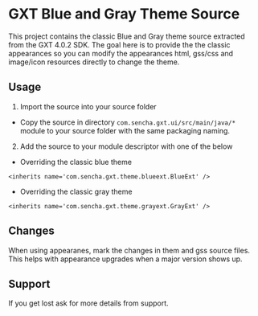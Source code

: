 # GXT Blue and Gray Theme Source
This project contains the classic Blue and Gray theme source extracted from the GXT 4.0.2 SDK. 
The goal here is to provide the the classic appearances so you can modify the appearances html, gss/css and image/icon resources directly to change the theme. 

## Usage

1. Import the source into your source folder
 - Copy the source in directory `com.sencha.gxt.ui/src/main/java/*` module to your source folder with the same packaging naming. 
 
2. Add the source to your module descriptor with one of the below 

* Overriding the classic blue theme
```
<inherits name='com.sencha.gxt.theme.blueext.BlueExt' />
```


* Overriding the classic gray theme
```
<inherits name='com.sencha.gxt.theme.grayext.GrayExt' />
```

## Changes
When using appearanes, mark the changes in them and gss source files.
This helps with appearance upgrades when a major version shows up. 


## Support
If you get lost ask for more details from support. 
